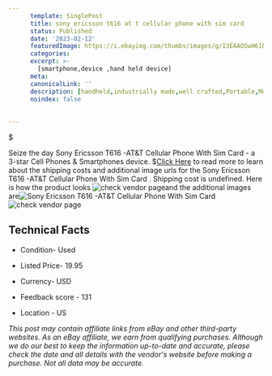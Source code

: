 ```yaml
---
      template: SinglePost
      title: sony ericsson t616 at t cellular phone with sim card 
      status: Published
      date: '2023-02-12'
      featuredImage: https://i.ebayimg.com/thumbs/images/g/I3EAAOSwH61hqP7p/s-l225.jpg
      categories: 
      excerpt: >-
        [smartphone,device ,hand held device]
      meta:
      canonicalLink: ''
      description: [handheld,industrially made,well crafted,Portable,Mobile,Compact,Convenient,Lightweight,Maneuverable,Man-portable,Miniature,Carriable,Hand-held,Light,Holdable,Transportable,Mobile device,Pocket-sized,On-the-go,Wireless,Cordless,Compact size,Convenient size, smartphone,device ,hand held device]
      noindex: false
      
        
---
```

$

Seize the day Sony Ericsson T616 -AT&T Cellular Phone  With Sim Card  - a 3-star Cell Phones & Smartphones device.
$[Click Here](https://www.ebay.com/itm/294600141692?hash=item4497896b7c%3Ag%3AI3EAAOSwH61hqP7p&mkevt=1&mkcid=1&mkrid=711-53200-19255-0&campid=%253CePNCampaignId%253E&customid=%253CreferenceId%253E&toolid=10049) to read more to learn about the shipping costs and additional image urls for the Sony Ericsson T616 -AT&T Cellular Phone  With Sim Card . Shipping cost is undefined. Here is how the product looks ![check vendor page](https://i.ebayimg.com/thumbs/images/g/I3EAAOSwH61hqP7p/s-l225.jpg)and the additional images are![Sony Ericsson T616 -AT&T Cellular Phone  With Sim Card ](https://i.ebayimg.com/images/g/I3EAAOSwH61hqP7p/s-l1600.jpg)![check vendor page](https://origin-galleryplus.ebayimg.com/ws/web/294600141692_2_0_1/225x225.jpg,https://origin-galleryplus.ebayimg.com/ws/web/294600141692_3_0_1/225x225.jpg,https://origin-galleryplus.ebayimg.com/ws/web/294600141692_4_0_1/225x225.jpg,https://origin-galleryplus.ebayimg.com/ws/web/294600141692_5_0_1/225x225.jpg,https://origin-galleryplus.ebayimg.com/ws/web/294600141692_6_0_1/225x225.jpg,https://origin-galleryplus.ebayimg.com/ws/web/294600141692_7_0_1/225x225.jpg)



 ## Technical Facts 



     
      

 - Condition- Used 


      

 - Listed Price- 19.95 


      

 - Currency- USD 


      

 - Feedback score - 131 


      

 - Location - US 


      
      

 *_This post may contain affiliate links from eBay and other third-party websites. As an eBay affiliate, we earn from qualifying purchases. Although we do our best to keep the information up-to-date and accurate, please check the date and all details with the vendor's website before making a purchase. Not all data may be accurate._*






